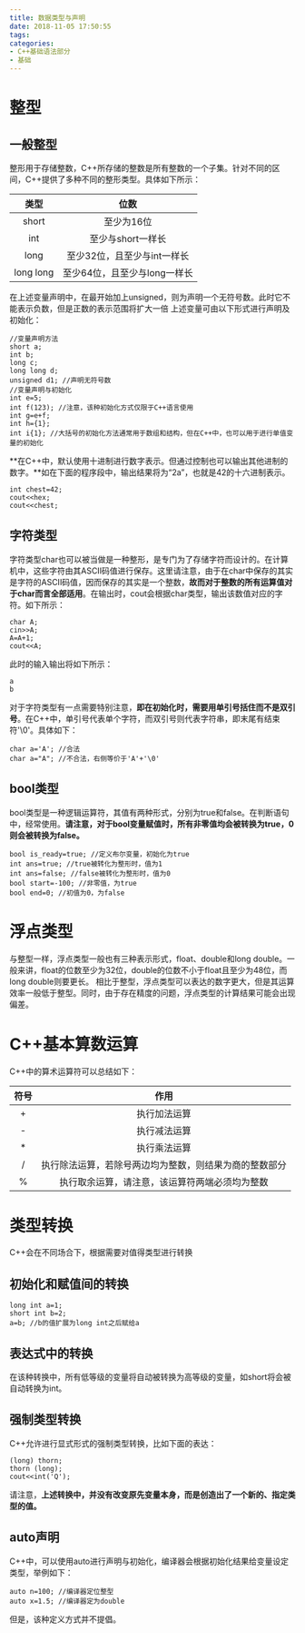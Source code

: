 ```yaml
---
title: 数据类型与声明
date: 2018-11-05 17:50:55
tags: 
categories: 
- C++基础语法部分
- 基础
---
```


# 整型
## 一般整型
整形用于存储整数，C++所存储的整数是所有整数的一个子集。针对不同的区间，C++提供了多种不同的整形类型。具体如下所示：

|类型|位数|
|:--:|:--:|
|short|至少为16位|
|int|至少与short一样长|
|long|至少32位，且至少与int一样长|
|long long|至少64位，且至少与long一样长|

在上述变量声明中，在最开始加上unsigned，则为声明一个无符号数。此时它不能表示负数，但是正数的表示范围将扩大一倍
上述变量可由以下形式进行声明及初始化：

```
//变量声明方法
short a;
int b;
long c;
long long d;
unsigned d1; //声明无符号数
//变量声明与初始化
int e=5;
int f(123); //注意，该种初始化方式仅限于C++语言使用
int g=e+f;
int h={1};
int i{1}; //大括号的初始化方法通常用于数组和结构，但在C++中，也可以用于进行单值变量的初始化
```
**在C++中，默认使用十进制进行数字表示。但通过控制也可以输出其他进制的数字。**如在下面的程序段中，输出结果将为“2a”，也就是42的十六进制表示。

```
int chest=42;
cout<<hex;
cout<<chest;
```

## 字符类型
字符类型char也可以被当做是一种整形，是专门为了存储字符而设计的。在计算机中，这些字符由其ASCII码值进行保存。这里请注意，由于在char中保存的其实是字符的ASCII码值，因而保存的其实是一个整数，**故而对于整数的所有运算值对于char而言全部适用**。在输出时，cout会根据char类型，输出该数值对应的字符。如下所示：

```
char A;
cin>>A;
A=A+1;
cout<<A;
```

此时的输入输出将如下所示：

```
a
b
```

对于字符类型有一点需要特别注意，**即在初始化时，需要用单引号括住而不是双引号**。在C++中，单引号代表单个字符，而双引号则代表字符串，即末尾有结束符'\0'。具体如下：

```
char a='A'; //合法
char a="A"; //不合法，右侧等价于'A'+'\0'
```

## bool类型
bool类型是一种逻辑运算符，其值有两种形式，分别为true和false。在判断语句中，经常使用。**请注意，对于bool变量赋值时，所有非零值均会被转换为true，0则会被转换为false。**

```
bool is_ready=true; //定义布尔变量，初始化为true
int ans=true; //true被转化为整形时，值为1
int ans=false; //false被转化为整形时，值为0
bool start=-100; //非零值，为true
bool end=0; //初值为0，为false
```

# 浮点类型
与整型一样，浮点类型一般也有三种表示形式，float、double和long double。一般来讲，float的位数至少为32位，double的位数不小于float且至少为48位，而long double则要更长。
相比于整型，浮点类型可以表达的数字更大，但是其运算效率一般低于整型。同时，由于存在精度的问题，浮点类型的计算结果可能会出现偏差。

# C++基本算数运算
C++中的算术运算符可以总结如下：

|符号|作用|
|:--:|:--:|
|+|执行加法运算|
|-|执行减法运算|
|*|执行乘法运算|
|/|执行除法运算，若除号两边均为整数，则结果为商的整数部分|
|%|执行取余运算，请注意，该运算符两端必须均为整数|

# 类型转换
C++会在不同场合下，根据需要对值得类型进行转换
## 初始化和赋值间的转换

```
long int a=1;
short int b=2;
a=b; //b的值扩展为long int之后赋给a
```

## 表达式中的转换
在该种转换中，所有低等级的变量将自动被转换为高等级的变量，如short将会被自动转换为int。

## 强制类型转换
C++允许进行显式形式的强制类型转换，比如下面的表达：

```
(long) thorn;
thorn (long);
cout<<int('Q');
```

请注意，**上述转换中，并没有改变原先变量本身，而是创造出了一个新的、指定类型的值。**

## auto声明
C++中，可以使用auto进行声明与初始化，编译器会根据初始化结果给变量设定类型，举例如下：

```
auto n=100; //编译器定位整型
auto x=1.5; //编译器定为double
```

但是，该种定义方式并不提倡。

